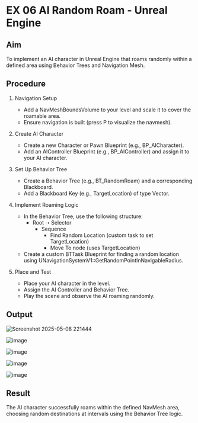 # EX 06 AI Random Roam - Unreal Engine

## Aim
To implement an AI character in Unreal Engine that roams randomly within a defined area using Behavior Trees and Navigation Mesh.

## Procedure

1. Navigation Setup
   - Add a NavMeshBoundsVolume to your level and scale it to cover the roamable area.
   - Ensure navigation is built (press P to visualize the navmesh).

2. Create AI Character
   - Create a new Character or Pawn Blueprint (e.g., BP_AICharacter).
   - Add an AIController Blueprint (e.g., BP_AIController) and assign it to your AI character.

3. Set Up Behavior Tree
   - Create a Behavior Tree (e.g., BT_RandomRoam) and a corresponding Blackboard.
   - Add a Blackboard Key (e.g., TargetLocation) of type Vector.

4. Implement Roaming Logic
   - In the Behavior Tree, use the following structure:
     - Root ➝ Selector
       - Sequence
         - Find Random Location (custom task to set TargetLocation)
         - Move To node (uses TargetLocation)
   - Create a custom BTTask Blueprint for finding a random location using UNavigationSystemV1::GetRandomPointInNavigableRadius.

5. Place and Test
   - Place your AI character in the level.
   - Assign the AI Controller and Behavior Tree.
   - Play the scene and observe the AI roaming randomly.



## Output


![Screenshot 2025-05-08 221444](https://github.com/user-attachments/assets/2bfed4fb-8a19-47e9-9b7f-23fbc1cee889)



![image](https://github.com/user-attachments/assets/286ac6c8-e8a1-4d75-b03f-c5bc78b75f17)



![image](https://github.com/user-attachments/assets/792fcfa6-da04-4187-9ea6-fa756a158de6)



![image](https://github.com/user-attachments/assets/479bd6be-0a5a-43cc-8d44-b5be25f5ee0e)


![image](https://github.com/user-attachments/assets/ce3e04b6-4581-4669-8225-01837f12f8f5)



## Result

The AI character successfully roams within the defined NavMesh area, choosing random destinations at intervals using the Behavior Tree logic.
